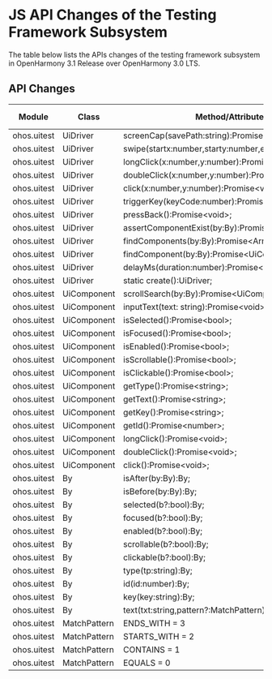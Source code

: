 # JS API Changes of the Testing Framework Subsystem

The table below lists the APIs changes of the testing framework subsystem in OpenHarmony 3.1 Release over OpenHarmony 3.0 LTS.

## API Changes

| Module| Class| Method/Attribute/Enumeration/Constant| Change Type|
|---|---|---|---|
| ohos.uitest | UiDriver | screenCap(savePath:string):Promise\<bool>; | Added|
| ohos.uitest | UiDriver | swipe(startx:number,starty:number,endx:number,endy:number):Promise\<void>; | Added|
| ohos.uitest | UiDriver | longClick(x:number,y:number):Promise\<void>; | Added|
| ohos.uitest | UiDriver | doubleClick(x:number,y:number):Promise\<void>; | Added|
| ohos.uitest | UiDriver | click(x:number,y:number):Promise\<void>; | Added|
| ohos.uitest | UiDriver | triggerKey(keyCode:number):Promise\<void>; | Added|
| ohos.uitest | UiDriver | pressBack():Promise\<void>; | Added|
| ohos.uitest | UiDriver | assertComponentExist(by:By):Promise\<void>; | Added|
| ohos.uitest | UiDriver | findComponents(by:By):Promise\<Array\<UiComponent>>; | Added|
| ohos.uitest | UiDriver | findComponent(by:By):Promise\<UiComponent>; | Added|
| ohos.uitest | UiDriver | delayMs(duration:number):Promise\<void>; | Added|
| ohos.uitest | UiDriver | static create():UiDriver; | Added|
| ohos.uitest | UiComponent | scrollSearch(by:By):Promise\<UiComponent>; | Added|
| ohos.uitest | UiComponent | inputText(text: string):Promise\<void>; | Added|
| ohos.uitest | UiComponent | isSelected():Promise\<bool>; | Added|
| ohos.uitest | UiComponent | isFocused():Promise\<bool>; | Added|
| ohos.uitest | UiComponent | isEnabled():Promise\<bool>; | Added|
| ohos.uitest | UiComponent | isScrollable():Promise\<bool>; | Added|
| ohos.uitest | UiComponent | isClickable():Promise\<bool>; | Added|
| ohos.uitest | UiComponent | getType():Promise\<string>; | Added|
| ohos.uitest | UiComponent | getText():Promise\<string>; | Added|
| ohos.uitest | UiComponent | getKey():Promise\<string>; | Added|
| ohos.uitest | UiComponent | getId():Promise\<number>; | Added|
| ohos.uitest | UiComponent | longClick():Promise\<void>; | Added|
| ohos.uitest | UiComponent | doubleClick():Promise\<void>; | Added|
| ohos.uitest | UiComponent | click():Promise\<void>; | Added|
| ohos.uitest | By | isAfter(by:By):By; | Added|
| ohos.uitest | By | isBefore(by:By):By; | Added|
| ohos.uitest | By | selected(b?:bool):By; | Added|
| ohos.uitest | By | focused(b?:bool):By; | Added|
| ohos.uitest | By | enabled(b?:bool):By; | Added|
| ohos.uitest | By | scrollable(b?:bool):By; | Added|
| ohos.uitest | By | clickable(b?:bool):By; | Added|
| ohos.uitest | By | type(tp:string):By; | Added|
| ohos.uitest | By | id(id:number):By; | Added|
| ohos.uitest | By | key(key:string):By; | Added|
| ohos.uitest | By | text(txt:string,pattern?:MatchPattern):By; | Added|
| ohos.uitest | MatchPattern | ENDS_WITH = 3 | Added|
| ohos.uitest | MatchPattern | STARTS_WITH = 2 | Added|
| ohos.uitest | MatchPattern | CONTAINS = 1 | Added|
| ohos.uitest | MatchPattern | EQUALS = 0 | Added|
